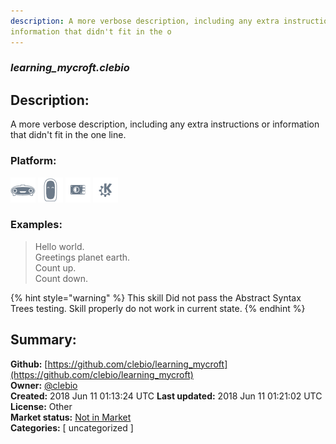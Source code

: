 ```yaml
---
description: A more verbose description, including any extra instructions or
information that didn't fit in the o
---
```


### _learning_mycroft.clebio_  
## Description:  
A more verbose description, including any extra instructions or
information that didn't fit in the one line.  
  
### Platform:  
 ![Mark I](../.gitbook/assets/mark-1-icon.png)  ![Mark II](../.gitbook/assets/mark-2-icon.png)  ![Picroft](../.gitbook/assets/picroft-icon.png)  ![plasmoid](../.gitbook/assets/kde.png)   
### Examples:  
> Hello world.  
> Greetings planet earth.  
> Count up.  
> Count down.  
  
{% hint style="warning" %}
This skill Did not pass the Abstract Syntax Trees testing. Skill properly do not work in current state.
{% endhint %}
  
## Summary:  
**Github:** [https://github.com/clebio/learning_mycroft](https://github.com/clebio/learning_mycroft)  
**Owner:** [@clebio](https://github.com/clebio)  
**Created:** 2018 Jun 11 01:13:24 UTC  **Last updated:** 2018 Jun 11 01:21:02 UTC  
**License:** Other  
**Market status:** [Not in Market](https://market.mycroft.ai/skill/)  
**Categories:** [ uncategorized ]   

